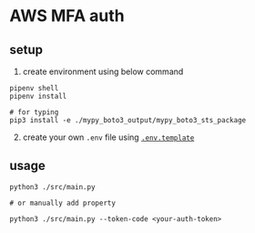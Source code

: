 # AWS MFA auth

## setup

1. create environment using below command

```shell
pipenv shell
pipenv install

# for typing
pip3 install -e ./mypy_boto3_output/mypy_boto3_sts_package
```

2. create your own `.env` file using [`.env.template`](./.env.template)

## usage

```shell
python3 ./src/main.py

# or manually add property

python3 ./src/main.py --token-code <your-auth-token>
```
